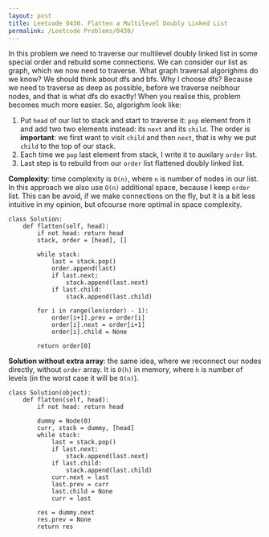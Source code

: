 ```yaml
---
layout: post
title: Leetcode 0430. Flatten a Multilevel Doubly Linked List
permalink: /Leetcode Problems/0430/
---
```


In this problem we need to traverse our multilevel doubly linked list in some special order and rebuild some connections. We can consider our list as graph, which we now need to traverse. What graph traversal algorighms do we know? We should think about dfs and bfs. Why I choose dfs? Because we need to traverse as deep as possible, before we traverse neibhour nodes, and that is what dfs do exactly! When you realise this, problem becomes much more easier. So, algorighm look like:

1. Put `head` of our list to stack and start to traverse it: `pop` element from it and add two two elements instead: its `next` and its `child`. The order is **important**: we first want to visit `child` and then `next`, that is why we put `child` to the top of our stack.
2. Each time we `pop` last element from stack, I write it to auxilary `order` list.
3. Last step is to rebuild from our `order` list flattened doubly linked list.

**Complexity**: time complexity is `O(n)`, where `n` is number of nodes in our list. In this approach we also use `O(n)` additional space, because I keep `order` list. This can be avoid, if we make connections on the fly, but it is a bit less intuitive in my opinion, but ofcourse more optimal in space complexity.

```
class Solution:
    def flatten(self, head):
        if not head: return head
        stack, order = [head], []

        while stack:
            last = stack.pop()
            order.append(last)
            if last.next:
                stack.append(last.next)
            if last.child:
                stack.append(last.child)
        
        for i in range(len(order) - 1):
            order[i+1].prev = order[i]
            order[i].next = order[i+1]
            order[i].child = None
            
        return order[0]
```

**Solution without extra array**: the same idea, where we reconnect our nodes directly, without `order` array. It is `O(h)` in memory, where `h` is number of levels (in the worst case it will be `O(n)`).

```
class Solution(object):
    def flatten(self, head):
        if not head: return head
        
        dummy = Node(0)
        curr, stack = dummy, [head]
        while stack:
            last = stack.pop() 
            if last.next:
                stack.append(last.next)
            if last.child:
                stack.append(last.child)
            curr.next = last
            last.prev = curr  
            last.child = None
            curr = last
        
        res = dummy.next
        res.prev = None
        return res
```